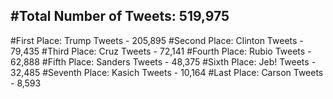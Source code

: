 #Total Number of Tweets: 519,975 
---
#First Place: Trump Tweets - 205,895
#Second Place: Clinton Tweets - 79,435
#Third Place: Cruz Tweets - 72,141
#Fourth Place: Rubio Tweets - 62,888
#Fifth Place: Sanders Tweets - 48,375
#Sixth Place: Jeb! Tweets - 32,485
#Seventh Place: Kasich Tweets - 10,164
#Last Place: Carson Tweets - 8,593
